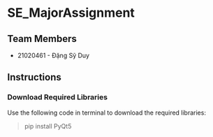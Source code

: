 # SE_MajorAssignment

## Team Members
- 21020461 - Đặng Sỹ Duy
 
## Instructions

### Download Required Libraries
Use the following code in terminal to download the required libraries:
> pip install PyQt5
